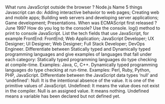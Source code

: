 What runs JavaScript outside the browser ? Node.js
Name 5 things Javascript can do: Adding interactive behavior to web pages; Creating web and mobile apps; Building web servers and developing server applications; Game development; Presentations.
When was ECMAScript first released ? June 1997
How do you log to the console? Use the console. log() method to print to console JavaScript.
List the tech fields that use JavaScript, for example FrontEnd: FrontEnd; Web Application; JavaScript Developer; UX Designer; UI Designer; Web Designer; Full Stack Developer; DevOps Engineer.
Differentiate between Statically typed and Dynamically typed programming languages and give examples of languages that fall under each category: Statically typed programming languages do type checking at compile-time. Examples: Java, C, C++. Dynamically typed programming languages do type checking at run-time. Examples: Perl, Ruby, Python, PHP, JavaScript.
Differentiate between the JavaScript data types ‘null’ and ‘undefined': Null: It is the intentional absence of the value. It is one of the primitive values of JavaScript. Undefined: It means the value does not exist in the compiler. Null is an assigned value. It means nothing. Undefined means a variable has been declared but not defined yet.


